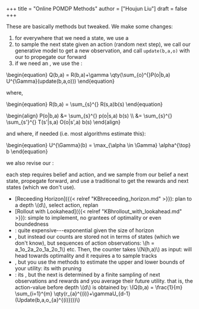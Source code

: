 +++
title = "Online POMDP Methods"
author = ["Houjun Liu"]
draft = false
+++

These are basically methods but tweaked. We make some changes:

1.  for everywhere that we need a state, we use a
2.  to sample the next state given an action (random next step), we call our generative model to get a new observation, and call `update(b,a,o)` with our to propegate our forward
3.  if we need an , we use the :

\begin{equation}
Q(b,a) = R(b,a)+\gamma \qty(\sum\_{o}^{}P(o|b,a) U^{\Gamma}(update(b,a,o)))
\end{equation}

where,

\begin{equation}
R(b,a) = \sum\_{s}^{} R(s,a)b(s)
\end{equation}

\begin{align}
P(o|b,a) &= \sum\_{s}^{} p(o|s,a) b(s)  \\\\
&= \sum\_{s}^{} \sum\_{s'}^{} T(s'|s,a) O(o|s',a) b(s)
\end{align}

and where, if needed (i.e. most algorithms estimate this):

\begin{equation}
U^{\Gamma}(b) = \max\_{\alpha \in \Gamma} \alpha^{\top}  b
\end{equation}

we also revise our :

each step requires belief and action, and we sample from our belief a next state, propegate forward, and use a traditional to get the rewards and next states (which we don't use).

-   [Receeding Horizon]({{< relref "KBhreceeding_horizon.md" >}}): plan to a depth \\(d\\), select action, replan
-   [Rollout with Lookahead]({{< relref "KBhrollout_with_lookahead.md" >}}): simple to implement, no grantees of optimality or even boundedness
-   : quite expensive---exponential given the size of horizon
-   , but instead our counts are stored not in terms of states (which we don't know), but sequences of action observations: \\(h = a\_1o\_2a\_2o\_1a\_2o\_1\\) etc. Then, the counter takes \\(N(h,a)\\) as input: will head towards optimality and it requires a to sample tracks
-   , but you use the methods to estimate the upper and lower bounds of your utility: its with pruning
-   : its , but the next is determined by a finite sampling of next observations and rewards and you average their future utility. that is, the action-value before depth \\(d\\) is obtained by: \\(Q(b,a) = \frac{1}{m} \sum\_{i=1}^{m} \qty(r\_{a}^{(i)}+\gammaU\_{d-1}(Update(b,a,o\_{a}^{(i)})))\\)

